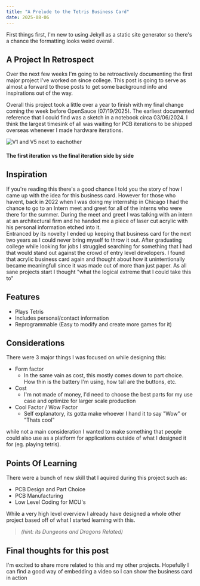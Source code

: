 ```yaml
---
title: "A Prelude to the Tetris Business Card"
date: 2025-08-06
---
```



First things first, I'm new to using Jekyll as a static site generator so there's a chance the formatting looks weird overall. 


## A Project In Retrospect

Over the next few weeks I'm going to be retroactively documenting the first major project I've worked on since college. This post is going to serve as almost a forward to those posts to get some background info and inspirations out of the way.

Overall this project took a little over a year to finish with my final change coming the week before OpenSauce (07/19/2025). The earliest documented reference that I could find was a sketch in a notebook circa 03/06/2024. I think the largest timesink of all was waiting for PCB iterations to be shipped overseas whenever I made hardware iterations. 

![V1 and V5 next to eachother](https://JSchneid850.github.io/Cogito-ergo-facio/assets/APreludetotheTetrisBusinessCard/v1-v5.jpg)
#### The first iteration vs the final iteration side by side

## Inspiration

If you're reading this there's a good chance I told you the story of how I came up with the idea for this business card.  However for those who havent, back in 2022 when I was doing my internship in Chicago I had the chance to go to an Intern meet and greet for all of the interns who were there for the summer.  During the meet and greet I was talking with an intern at an architectural firm and he handed me a piece of laser cut acrylic with his personal information etched into it.  
Entranced by its novelty I ended up keeping that business card for the next two years as I could never bring myself to throw it out.  After graduating college while looking for jobs I struggled searching for something that I had that would stand out against the crowd of entry level developers.  I found that acrylic business card again and thought about how it unintentionally became meaningfull since it was made out of more than just paper.  As all sane projects start I thought "what the logical extreme that I could take this to"

## Features

- Plays Tetris
- Includes personal/contact information
- Reprogrammable (Easy to modify and create more games for it)

## Considerations

There were 3 major things I was focused on while designing this:
- Form factor
    - In the same vain as cost, this mostly comes down to part choice. How thin is the battery I'm using, how tall are the buttons, etc.
- Cost
    - I'm not made of money, I'd need to choose the best parts for my use case and optimize for larger scale production
- Cool Factor / Wow Factor
    - Self explanatory, its gotta make whoever I hand it to say "Wow" or "Thats cool" 

while not a main consideration I wanted to make something that people could also use as a platform for applications outside of what I designed it for (eg. playing tetris).

## Points Of Learning

There were a bunch of new skill that I aquired during this project such as:
- PCB Design and Part Choice
- PCB Manufacturing 
- Low Level Coding for MCU's

While a very high level overview I already have designed a whole other project based off of what I started learning with this. 

>*(hint: its Dungeons and Dragons Related)*

## Final thoughts for this post
I'm excited to share more related to this and my other projects. Hopefully I can find a good way of embedding a video so I can show the business card in action